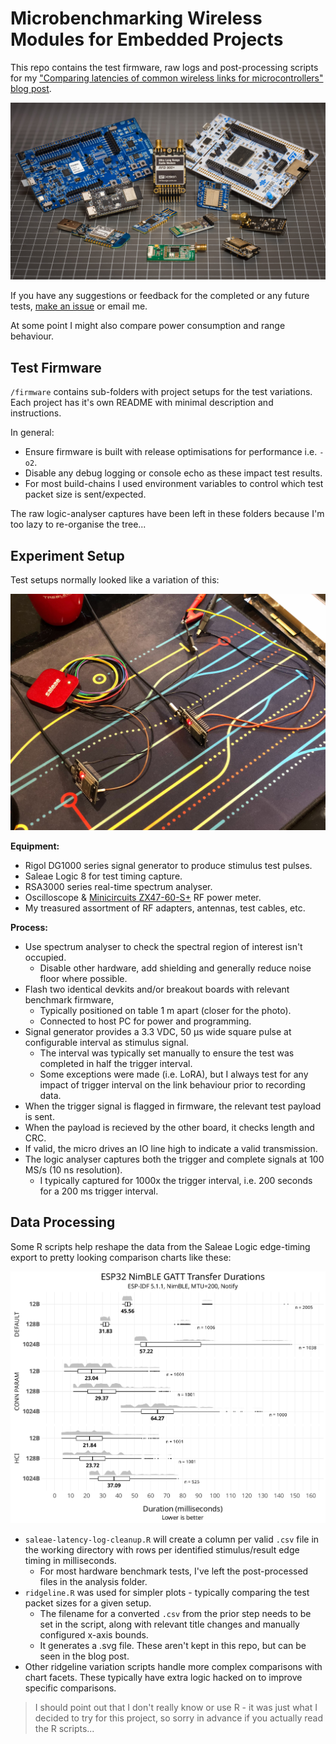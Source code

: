 # Microbenchmarking Wireless Modules for Embedded Projects

This repo contains the test firmware, raw logs and post-processing scripts for my ["Comparing latencies of common wireless links for microcontrollers" blog post](https://electricui.com/blog/latency-comparison).

![module-assortment](screenshots/module-assortment.jpg)

If you have any suggestions or feedback for the completed or any future tests, [make an issue](https://github.com/Scottapotamas/embedded-wireless-latency-eval/issues/new) or email me.

At some point I might also compare power consumption and range behaviour.

## Test Firmware

`/firmware` contains sub-folders with project setups for the test variations. Each project has it's own README with minimal description and instructions.

In general:

- Ensure firmware is built with release optimisations for performance i.e. `-o2`.
- Disable any debug logging or console echo as these impact test results.
- For most build-chains I used environment variables to control which test packet size is sent/expected. 

The raw logic-analyser captures have been left in these folders because I'm too lazy to re-organise the tree...

## Experiment Setup

Test setups normally looked like a variation of this:

![logic-on-table](screenshots/logic-on-table.jpg)

**Equipment:**

- Rigol DG1000 series signal generator to produce stimulus test pulses.
- Saleae Logic 8 for test timing capture.
- RSA3000 series real-time spectrum analyser.
- Oscilloscope & [Minicircuits ZX47-60-S+](https://www.minicircuits.com/WebStore/dashboard.html?model=ZX47-60-S%2B) RF power meter.
- My treasured assortment of RF adapters, antennas, test cables, etc.

**Process:**

- Use spectrum analyser to check the spectral region of interest isn't occupied. 
  - Disable other hardware, add shielding and generally reduce noise floor where possible.
- Flash two identical devkits and/or breakout boards with relevant benchmark firmware, 
  - Typically positioned on table 1 m apart (closer for the photo).
  - Connected to host PC for power and programming.
- Signal generator provides a 3.3 VDC, 50 μs wide square pulse at configurable interval as stimulus signal. 
  - The interval was typically set manually to ensure the test was completed in half the trigger interval.
  - Some exceptions were made (i.e. LoRA), but I always test for any impact of trigger interval on the link behaviour prior to recording data.
- When the trigger signal is flagged in firmware, the relevant test payload is sent.
- When the payload is recieved by the other board, it checks length and CRC.
- If valid, the micro drives an IO line high to indicate a valid transmission.
- The logic analyser captures both the trigger and complete signals at 100 MS/s (10 ns resolution).
  - I typically captured for 1000x the trigger interval, i.e. 200 seconds for a 200 ms trigger interval.



## Data Processing

Some R scripts help reshape the data from the Saleae Logic edge-timing export to pretty looking comparison charts like these:

![esp32-nimble-fixes](analysis/esp32-nimble-fixes.svg)

- `saleae-latency-log-cleanup.R` will create a column per valid `.csv` file in the working directory  with rows per identified stimulus/result edge timing in milliseconds.
  - For most hardware benchmark tests, I've left the post-processed files in the analysis folder.
- `ridgeline.R` was used for simpler plots - typically comparing the test packet sizes for a given setup. 
  - The filename for a converted `.csv` from the prior step needs to be set in the script, along with relevant title changes and manually configured x-axis bounds.
  - It generates a .svg file. These aren't kept in this repo, but can be seen in the blog post.
- Other ridgeline variation scripts handle more complex comparisons with chart facets. These typically have extra logic hacked on to improve specific comparisons.

> I should point out that I don't really know or use R - it was just what I decided to try for this project, so sorry in advance if you actually read the R scripts...
